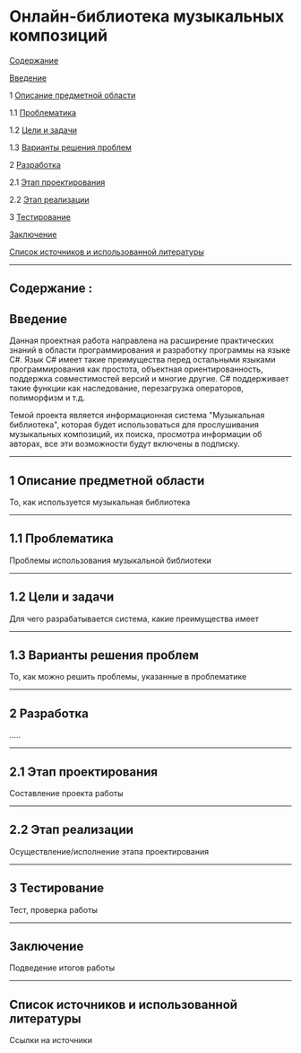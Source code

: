 # Онлайн-библиотека музыкальных композиций
[Содержание](#содержание)

[Введение](#введение)

1 [Описание предметной области](#предметная_область)

1.1 [Проблематика](#проблематика)

1.2 [Цели и задачи](#цели_и_задачи)

1.3 [Варианты решения проблем](#решение)

2 [Разработка](#разработка)

2.1 [Этап проектирования](#проектирование)

2.2 [Этап реализации](#реализация)

3 [Тестирование](#тестирование)

[Заключение](#заключение)

[Список источников и использованной литературы](#список_источников)


***
## Содержание :
## Введение <a name="введение"></a>
Данная проектная работа направлена на расширение практических знаний в области программирования и разработку программы на языке С#. Язык С# имеет такие преимущества перед остальными языками программирования как простота, объектная ориентированность, поддержка совместимостей версий и многие другие. С# поддерживает такие функции как наследование, перезагрузка операторов, полиморфизм и т.д.

Темой проекта является информационная система "Музыкальная библиотека", которая будет использоваться для прослушивания музыкальных композиций, их поиска, просмотра информации об авторах, все эти возможности будут включены в подписку.

***

## 1 Описание предметной области <a name="предметная_область"></a>
То, как используется музыкальная библиотека
***
## 1.1 Проблематика <a name="проблематика"></a>
Проблемы использования музыкальной библиотеки
***
## 1.2 Цели и задачи <a name="цели_и_задачи"></a>
Для чего разрабатывается система, какие преимущества имеет
***
## 1.3 Варианты решения проблем <a name="решение"></a>
То, как можно решить проблемы, указанные в проблематике
***
## 2 Разработка <a name="разработка"></a>
.....
***
## 2.1 Этап проектирования <a name="проектирование"></a>
Составление проекта работы 
***
## 2.2 Этап реализации <a name="реализация"></a>
Осуществление/исполнение этапа проектирования
***
## 3 Тестирование <a name="тестирование"></a>
Тест, проверка работы
***
## Заключение <a name="заключение"></a>
Подведение итогов работы
***
## Список источников и использованной литературы <a name="список_источников"></a>
Ссылки на источники
